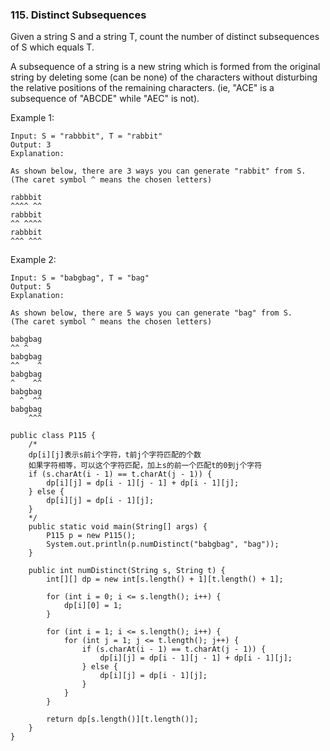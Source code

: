 ### 115. Distinct Subsequences
Given a string S and a string T, count the number of distinct subsequences of S which equals T.

A subsequence of a string is a new string which is formed from the original string by deleting some (can be none) of the characters without disturbing the relative positions of the remaining characters. (ie, "ACE" is a subsequence of "ABCDE" while "AEC" is not).

Example 1:
```
Input: S = "rabbbit", T = "rabbit"
Output: 3
Explanation:

As shown below, there are 3 ways you can generate "rabbit" from S.
(The caret symbol ^ means the chosen letters)

rabbbit
^^^^ ^^
rabbbit
^^ ^^^^
rabbbit
^^^ ^^^
```
Example 2:
```
Input: S = "babgbag", T = "bag"
Output: 5
Explanation:

As shown below, there are 5 ways you can generate "bag" from S.
(The caret symbol ^ means the chosen letters)

babgbag
^^ ^
babgbag
^^    ^
babgbag
^    ^^
babgbag
  ^  ^^
babgbag
    ^^^
```

```
public class P115 {
    /*
    dp[i][j]表示s前i个字符，t前j个字符匹配的个数
    如果字符相等，可以这个字符匹配，加上s的前一个匹配t的0到j个字符
    if (s.charAt(i - 1) == t.charAt(j - 1)) {
        dp[i][j] = dp[i - 1][j - 1] + dp[i - 1][j];
    } else {
        dp[i][j] = dp[i - 1][j];
    }
    */
    public static void main(String[] args) {
        P115 p = new P115();
        System.out.println(p.numDistinct("babgbag", "bag"));
    }

    public int numDistinct(String s, String t) {
        int[][] dp = new int[s.length() + 1][t.length() + 1];

        for (int i = 0; i <= s.length(); i++) {
            dp[i][0] = 1;
        }

        for (int i = 1; i <= s.length(); i++) {
            for (int j = 1; j <= t.length(); j++) {
                if (s.charAt(i - 1) == t.charAt(j - 1)) {
                    dp[i][j] = dp[i - 1][j - 1] + dp[i - 1][j];
                } else {
                    dp[i][j] = dp[i - 1][j];
                }
            }
        }

        return dp[s.length()][t.length()];
    }
}

```
